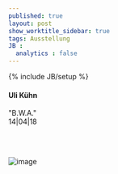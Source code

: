 ```yaml
---
published: true
layout: post
show_worktitle_sidebar: true
tags: Ausstellung
JB :
  analytics : false
---
```


{% include JB/setup %}




<p>
<h4>Uli Kühn</h4>
"B.W.A."<br />
14|04|18

<br /><br />
</p><p>
<img src="{{ site.url }}/images/kuehn.jpg" alt="image">
</p>